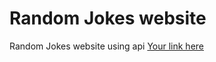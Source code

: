 # Random Jokes website
 Random Jokes website using api
[Your link here](https://adarshkumbar.github.io/Random-Jokes-website/#)
